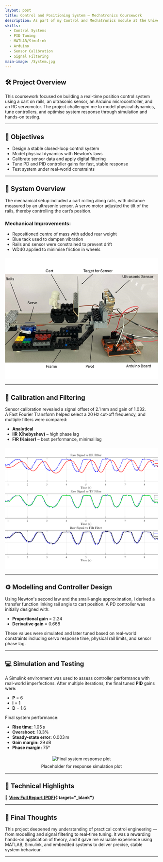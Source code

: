 ```yaml
---
layout: post
title: Control and Positioning System – Mechatronics Coursework
description: As part of my Control and Mechatronics module at the University of Bath, I designed, simulated, and tested a closed-loop control system to balance a cart on rails using real-time feedback and tuned PID control.
skills: 
  - Control Systems
  - PID Tuning
  - MATLAB/Simulink
  - Arduino
  - Sensor Calibration
  - Signal Filtering
main-image: /System.jpg
---
```


## 🛠️ Project Overview

This coursework focused on building a real-time position control system using a cart on rails, an ultrasonic sensor, an Arduino microcontroller, and an RC servomotor. The project challenged me to model physical dynamics, tune controllers, and optimise system response through simulation and hands-on testing.

---

## 🎯 Objectives

- Design a stable closed-loop control system  
- Model physical dynamics with Newton’s laws  
- Calibrate sensor data and apply digital filtering  
- Tune PD and PID controller gains for fast, stable response  
- Test system under real-world constraints

---

## 🧪 System Overview

The mechanical setup included a cart rolling along rails, with distance measured by an ultrasonic sensor. A servo motor adjusted the tilt of the rails, thereby controlling the cart’s position.

### Mechanical Improvements:
- Repositioned centre of mass with added rear weight  
- Blue tack used to dampen vibration  
- Rails and sensor were constrained to prevent drift  
- WD40 applied to minimise friction in wheels

<div style="text-align: center; margin-top: 20px;">
  <img src="/assets/documents/Mechanical System.png" style="height: 400px; object-fit: cover;" alt="System on test bench">
  <p style="margin-top: 8px;"></p>
</div>

---

## 📐 Calibration and Filtering

Sensor calibration revealed a signal offset of 2.1 mm and gain of 1.032.  
A Fast Fourier Transform helped select a 20 Hz cut-off frequency, and multiple filters were compared:
- **Analytical**
- **IIR (Chebyshev)** – high phase lag  
- **FIR (Kaiser)** – best performance, minimal lag  

<div style="text-align: center; margin-top: 20px;">
  <img src="/assets/documents/filter.png" style="height: 400px; object-fit: cover;" alt="Filter comparison plot">
  <p style="margin-top: 8px;"></p>
</div>

---

## ⚙️ Modelling and Controller Design

Using Newton's second law and the small-angle approximation, I derived a transfer function linking rail angle to cart position. A PD controller was initially designed with:
- **Proportional gain** = 2.24  
- **Derivative gain** = 0.668  

These values were simulated and later tuned based on real-world constraints including servo response time, physical rail limits, and sensor phase lag.

---

## 💻 Simulation and Testing

A Simulink environment was used to assess controller performance with real-world imperfections. After multiple iterations, the final tuned **PID** gains were:
- **P** = 6  
- **I** = 1  
- **D** = 1.6  

Final system performance:
- **Rise time:** 1.05 s  
- **Overshoot:** 13.3%  
- **Steady-state error:** 0.003 m  
- **Gain margin:** 29 dB  
- **Phase margin:** 75°  

<div style="text-align: center; margin-top: 20px;">
  <img src="/assets/documents/simulated_response_placeholder.jpg" style="height: 400px; object-fit: cover;" alt="Final system response plot">
  <p style="margin-top: 8px;">Placeholder for response simulation plot</p>
</div>

---

## 📘 Technical Highlights

📄 **[View Full Report (PDF)](/assets/documents/er909_control_coursework.pdf){:target="_blank"}**

---

## 💬 Final Thoughts

This project deepened my understanding of practical control engineering — from modelling and signal filtering to real-time tuning. It was a rewarding hands-on application of theory, and it gave me valuable experience using MATLAB, Simulink, and embedded systems to deliver precise, stable system behaviour.

---


